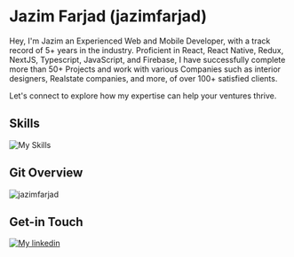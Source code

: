 # Jazim Farjad (jazimfarjad)
Hey, I'm Jazim an Experienced Web and Mobile Developer, with a track record of 5+ years in the industry. Proficient in React, React Native, Redux, NextJS, Typescript, JavaScript, and Firebase, I have successfully complete more than 50+ Projects and work with various Companies such as interior designers, Realstate companies, and more, of over 100+ satisfied clients.

Let's connect to explore how my expertise can help your ventures thrive.

## Skills
![My Skills](https://skillicons.dev/icons?i=react,nextjs,firebase,nodejs,ts,redux,sass,bootstrap,netlify,css,html)


## Git Overview
<img align="center" src="https://github-readme-stats.vercel.app/api?username=jazimfarjad&show_icons=true" alt="jazimfarjad" />


## Get-in Touch

[![My linkedin](https://skillicons.dev/icons?i=linkedin)](https://www.linkedin.com/in/jazimfarjad)
